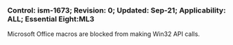 ### Control: ism-1673; Revision: 0; Updated: Sep-21; Applicability: ALL; Essential Eight:ML3
<p>Microsoft Office macros are blocked from making Win32 API calls.</p>